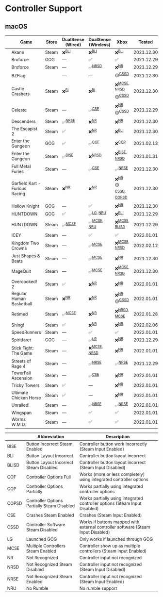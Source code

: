 # Controller Support

## macOS

|                                                                                                                  | Game                           | Store | DualSense (Wired)          | DualSense (Wireless)                      | Xbox                                                                       | Tested     |
| ---------------------------------------------------------------------------------------------------------------- | ------------------------------ | ----- | -------------------------- | ----------------------------------------- | -------------------------------------------------------------------------- | ---------- |
| <img src="Pictures/Akane.png" alt="Akane" style="zoom:25%;" />                                                   | Akane                          | Steam | ❌<sup>[BLI](#bli)</sup>   | ❌<sup>[BLI](#bli)</sup>                  | ❌<sup>[BLI](#bli)</sup>                                                   | 2021.12.30 |
| <img src="Pictures/Broforce.png" alt="Broforce" style="zoom:25%;" />                                             | Broforce                       | GOG   | —                          | ✅                                        | ✅                                                                         | 2021.12.29 |
| <img src="Pictures/Broforce.png" alt="Broforce" style="zoom:25%;" />                                             | Broforce                       | Steam | —                          | ✅<sup>[NRSD](#nrsd)</sup>                | ❌<sup>[NR](#nr)</sup>                                                     | 2021.12.29 |
| <img src="Pictures/BZFlag.png" alt="BZFlag" style="zoom:25%;" />                                                 | BZFlag                         |       | —                          | —                                         | 🟡<sup>[CSSD](#cssd)</sup>                                                 | 2021.12.30 |
| <img src="Pictures/Castle Crashers.png" alt="Castle Crashers" style="zoom:25%;" />                               | Castle Crashers                | Steam | ❌<sup>[BI](#bi)</sup>     | ❌<sup>[BI](#bi)</sup>                    | ❌<sup>[MCSE](#mcse), [NRSD](#nrsd)</sup> <br/> 🟡<sup>[CSSD](#cssd)</sup> | 2021.12.30 |
| <img src="Pictures/Celeste.png" alt="Celeste" style="zoom:25%;" />                                               | Celeste                        | Steam | —                          | ✅<sup>[CSE](#cse)</sup>                  | ❌<sup>[NR](#nr)</sup> <br/> 🟡<sup>[CSSD](#cssd)</sup>                    | 2021.12.29 |
| <img src="Pictures/Descenders.png" alt="Descenders" style="zoom:25%;" />                                         | Descenders                     | Steam | ✅<sup>[NRSE](#nrse)</sup> | ❌<sup>[NR](#NR)</sup>                    | ❌<sup>[NR](#nr)</sup>                                                     | 2021.12.30 |
| <img src="Pictures/The Escapist 2.png" alt="The Escapist 2" style="zoom:25%;" />                                 | The Escapist 2                 | Steam | ✅                         | ❌<sup>[NR](#NR)</sup>                    | ❌<sup>[BLI](#bli)</sup>                                                   | 2021.12.30 |
| <img src="Pictures/Enter the Gungeon.png" alt="Enter the Gungeon" style="zoom:25%;" />                           | Enter the Gungeon              | GOG   | ✅                         | ✅<sup>[COF](#cof)</sup>                  | ❌<sup>[COP](#cop)</sup>                                                   | 2021.02.13 |
| <img src="Pictures/Enter the Gungeon.png" alt="Enter the Gungeon" style="zoom:25%;" />                           | Enter the Gungeon              | Steam | ✅<sup>[BISE](#bise)</sup> | ❌<sup>[NRSD](#NRSD)</sup>                | ❌<sup>[BISE](#bise), [NRSD](#nrsd)</sup>                                  | 2021.01.31 |
| <img src="Pictures/Full Metal Furies.png" alt="Full Metal Furies" style="zoom:25%;" />                           | Full Metal Furies              | Steam | —                          | ✅<sup>[CSE](#cse)</sup>                  | ✅<sup>[NRSE](#nrse)</sup>                                                 | 2021.12.30 |
| <img src="Pictures/Garfield Kart - Furious Racing.png" alt="Garfield Kart - Furious Racing" style="zoom:25%;" /> | Garfield Kart - Furious Racing | Steam | ❌<sup>[NR](#nr)</sup>     | ❌<sup>[NR](#nr)</sup>                    | ❌<sup>[NR](#nr)</sup> <br/> 🟡<sup>[CSSD](#cssd), [COPSD](#copsd)</sup>   | 2021.12.30 |
| <img src="Pictures/Hollow Knight.png" alt="Hollow Knight" style="zoom:25%;" />                                   | Hollow Knight                  | GOG   | —                          | ✅                                        | ❌<sup>[NR](#nr)</sup>                                                     | 2021.12.30 |
| <img src="Pictures/HUNTDOWN.png" alt="HUNTDOWN" style="zoom:25%;" />                                             | HUNTDOWN                       | GOG   | ✅                         | ✅<sup>[LG](#lg), [NRU](#nru)</sup>       | ❌<sup>[BLI](#bli)</sup>                                                   | 2021.12.29 |
| <img src="Pictures/HUNTDOWN.png" alt="HUNTDOWN" style="zoom:25%;" />                                             | HUNTDOWN                       | Steam | ✅<sup>[MCSE](#mcse)</sup> | ✅<sup>[MCSE](#mcse), [NRU](#nru)</sup>   | ❌<sup>[MCSE](#mcse), [BLISD](#blisd)</sup>                                | 2021.12.29 |
| <img src="Pictures/ICEY.png" alt="ICEY" style="zoom:25%;" />                                                     | ICEY                           | Steam | —                          | ✅                                        | ✅                                                                         | 2022.01.01 |
| <img src="Pictures/Kingdom Two Crowns.png" alt="Kingdom Two Crowns" style="zoom:25%;" />                         | Kingdom Two Crowns             | Steam | —                          | ✅<sup>[MCSE](#mcse)</sup>                | ❌<sup>[MCSE](#mcse), [NRSD](#nrsd)</sup>                                  | 2022.02.12 |
| <img src="Pictures/Just Shapes & Beats.png" alt="Just Shapes & Beats" style="zoom:25%;" />                       | Just Shapes & Beats            | Steam | —                          | ✅<sup>[MCSE](#mcse)</sup>                | ❌<sup>[NR](#nr)</sup>                                                     | 2021.12.30 |
| <img src="Pictures/MageQuit.png" alt="MageQuit" style="zoom:25%;" />                                             | MageQuit                       | Steam | —                          | ✅<sup>[MCSE](#mcse)</sup>                | ❌<sup>[MCSE](#mcse), [NRSD](#nrsd)</sup>                                  | 2021.12.30 |
| <img src="Pictures/Overcooked! 2.png" alt="Overcooked! 2" style="zoom:25%;" />                                   | Overcooked! 2                  | Steam | ✅                         | ❌<sup>[NR](#nr)</sup>                    | ❌<sup>[NR](#nr)</sup>                                                     | 2022.01.01 |
| <img src="Pictures/Regular Human Basketball.png" alt="Regular Human Basketball" style="zoom:25%;" />             | Regular Human Basketball       | Steam | ❌<sup>[NR](#nr)</sup>     | ❌<sup>[NR](#nr)</sup>                    | ❌<sup>[NR](#nr)</sup> <br/> 🟡<sup>[CSSD](#cssd)</sup>                    | 2022.01.01 |
| <img src="Pictures/Retimed.png" alt="Retimed" style="zoom:25%;" />                                               | Retimed                        | Steam | ✅<sup>[MCSE](#mcse)</sup> | ❌<sup>[NR](#nr)</sup>                    | ❌<sup>[NRSD](#nrsd), [MCSE](#mcse)</sup>                                  | 2022.01.28 |
| <img src="Pictures/Shing!.png" alt="Shing!" style="zoom:25%;" />                                                 | Shing!                         | Steam | ✅                         | ❌<sup>[NR](#nr)</sup>                    | ❌<sup>[NR](#nr)</sup>                                                     | 2022.02.06 |
| <img src="Pictures/SpeedRunners.png" alt="SpeedRunners" style="zoom:25%;" />                                     | SpeedRunners                   | Steam | —                          | ✅                                        | ✅                                                                         | 2022.01.01 |
| <img src="Pictures/Spiritfarer.png" alt="Spiritfarer" style="zoom:25%;" />                                       | Spiritfarer                    | GOG   | —                          | ✅<sup>[LG](#lg)</sup>                    | ❌<sup>[NR](#nr)</sup>                                                     | 2021.12.29 |
| <img src="Pictures/Stick Fight - The Game.png" alt="Stick Fight: The Game" style="zoom:25%;" />                  | Stick Fight: The Game          | Steam | —                          | ❌<sup>[MCSE](#mcse), [NRSD](#nrsd)</sup> | ❌<sup>[NR](#nr)</sup>                                                     | 2022.01.01 |
| <img src="Pictures/Streets of Rage 4.png" alt="Streets of Rage 4" style="zoom:25%;" />                           | Streets of Rage 4              | Steam | —                          | ✅<sup>[NRSE](#nrse)</sup>                | ✅<sup>[NRSE](#nrse)</sup>                                                 | 2021.12.29 |
| <img src="Pictures/TowerFall Ascension.png" alt="TowerFall Ascension" style="zoom:25%;" />                       | TowerFall Ascension            | Steam | —                          | ✅<sup>[CSE](#cse)</sup>                  | ❌<sup>[NR](#nr)</sup>                                                     | 2022.01.01 |
| <img src="Pictures/Tricky Towers.png" alt="Tricky Towers" style="zoom:25%;" />                                   | Tricky Towers                  | Steam | ✅                         | —                                         | ❌<sup>[NR](#nr)</sup>                                                     | 2022.01.01 |
| <img src="Pictures/Ultimate Chicken Horse.png" alt="Ultimate Chicken Horse" style="zoom:25%;" />                 | Ultimate Chicken Horse         | Steam | ✅                         | —                                         | ❌<sup>[NR](#nr)</sup>                                                     | 2022.01.01 |
| <img src="Pictures/Unrailed!.png" alt="Unrailed!" style="zoom:25%;" />                                           | Unrailed!                      | Steam | —                          | ✅<sup>[NRSE](#nrse)</sup>                | ✅<sup>[NRSE](#nrse)</sup>                                                 | 2022.01.01 |
| <img src="Pictures/Wingspan.png" alt="Wingspan" style="zoom:25%;" />                                             | Wingspan                       | Steam | —                          | ✅                                        | ✅                                                                         | 2022.01.01 |
| <img src="Pictures/Worms W.M.D.png" alt="Worms W.M.D." style="zoom:25%;" />                                      | Worms W.M.D.                   | Steam | —                          | ✅                                        | ✅                                                                         | 2022.01.01 |

|                           | Abbreviation                                | Description                                                                      |
| ------------------------- | ------------------------------------------- | -------------------------------------------------------------------------------- |
| <a name="bise">BISE</a>   | Button Incorrect Steam Enabled              | Controller button work incorrectly (Steam Input Enabled)                         |
| <a name="bli">BLI</a>     | Button Layout Incorrect                     | Controller button layout incorrect                                               |
| <a name="blisd">BLISD</a> | Button Layout Incorrect Steam Disabled      | Controller button layout incorrect (Steam Input Disabled)                        |
| <a name="cof">COF</a>     | Controller Options Full                     | Works (more or less completely) using integrated controller options              |
| <a name="cop">COP</a>     | Controller Options Partially                | Works partially using integrated controller options                              |
| <a name="copsd">COPSD</a> | Controller Options Partially Steam Disabled | Works partially using integrated controller options (Steam Input Disabled)       |
| <a name="cse">CSE</a>     | Crashes Steam Enabled                       | Crashes (Steam Input Enabled)                                                    |
| <a name="cssd">CSSD</a>   | Controller Software Steam Disabled          | Works if buttons mapped with external controller software (Steam Input Disabled) |
| <a name="lg">LG</a>       | Launched GOG                                | Only works if launched through GOG                                               |
| <a name="mcse">MCSE</a>   | Multiple Controllers Steam Enabled          | Controller show up as multiple controllers (Steam Input Enabled)                 |
| <a name="nr">NR</a>       | Not Recognized                              | Controller input not recognized                                                  |
| <a name="nrsd">NRSD</a>   | Not Recognized Steam Disabled               | Controller input not recognized (Steam Input Disabled)                           |
| <a name="nrse">NRSE</a>   | Not Recognized Steam Enabled                | Controller input not recognized (Steam Input Enabled)                            |
| <a name="nru">NRU</a>     | No Rumble                                   | No rumble support                                                                |
